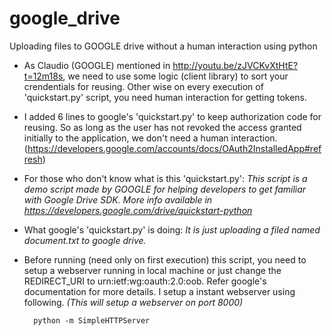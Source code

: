 google_drive
============

Uploading files to GOOGLE drive without a human interaction using python

- As Claudio (GOOGLE) mentioned in http://youtu.be/zJVCKvXtHtE?t=12m18s, we need to use some logic (client library) to sort your crendentials for reusing. Other wise on every execution of 'quickstart.py' script, you need human interaction for getting tokens. 
- I added 6 lines to google's 'quickstart.py' to keep authorization code for reusing. So as long as the user has not revoked the access granted initially to the application, we don't need a human interaction. (https://developers.google.com/accounts/docs/OAuth2InstalledApp#refresh)
- For those who don't know what is this 'quickstart.py': *This script is a demo script made by GOOGLE for helping developers to get familiar with Google Drive SDK. More info available in https://developers.google.com/drive/quickstart-python*
- What google's 'quickstart.py' is doing: *It is just uploading a filed named document.txt to google drive.*
- Before running (need only on first execution) this script, you need to setup a webserver running in local machine or just change the REDIRECT_URI to urn:ietf:wg:oauth:2.0:oob. Refer google's documentation for more details. I setup a instant webserver using following. *(This will setup a webserver on port 8000)*  

        python -m SimpleHTTPServer
